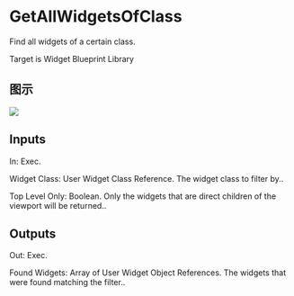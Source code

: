 # GetAllWidgetsOfClass

Find all widgets of a certain class.

Target is Widget Blueprint Library

## 图示

![]($-20221218-21341359.png)

## Inputs

In: Exec.

Widget Class: User Widget Class Reference. The widget class to filter by..

Top Level Only: Boolean. Only the widgets that are direct children of the viewport will be returned..  

## Outputs

Out: Exec.

Found Widgets: Array of User Widget Object References. The widgets that were found matching the filter..


